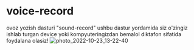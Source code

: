 # voice-record
ovoz yozish dasturi "sound-record"
ushbu dastur yordamida siz o'zingiz ishlab turgan device yoki kompyuteringizdan bemalol diktafon sifatida foydalana olasiz!
![photo_2022-10-23_13-22-40](https://user-images.githubusercontent.com/114009565/197382068-32419328-f7d0-4d7f-a937-647d32ef959f.jpg)
